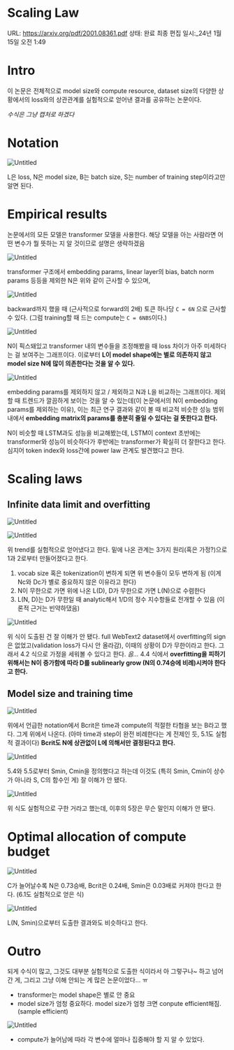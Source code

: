 # Scaling Law

URL: <https://arxiv.org/pdf/2001.08361.pdf>
상태: 완료
최종 편집 일시:_24년 1월 15일 오전 1:49

# Intro

이 논문은 전체적으로 model size와 compute resource, dataset size의 다양한 상황에서의 loss와의 상관관계를 실험적으로 얻어낸 결과를 공유하는 논문이다.

*수식은 그냥 캡처로 하겠다*

# Notation

![Untitled](assets/scaling_laws/Untitled.png)

L은 loss, N은 model size, B는 batch size, S는 number of training step이라고만 알면 된다.

# Empirical results

논문에서의 모든 모델은 transformer 모델을 사용한다. 해당 모델을 아는 사람라면 어떤 변수가 뭘 뜻하는 지 알 것이므로 설명은 생략하겠음

![Untitled](assets/scaling_laws/Untitled_1.png)

transformer 구조에서 embedding params, linear layer의 bias, batch norm params 등등을 제외한 N은 위와 같이 근사할 수 있으며,

![Untitled](assets/scaling_laws/Untitled_2.png)

backward까지 했을 때 (근사적으로 forward의 2배) 토큰 하나당 `C = 6N` 으로 근사할 수 있다. (그럼 training할 때 드는 compute는 `C = 6NBS`이다.)

![Untitled](assets/scaling_laws/Untitled_3.png)

N이 픽스돼있고 transformer 내의 변수들을 조정해봤을 때 loss 차이가 아주 미세하다는 걸 보여주는 그래프이다. 이로부터 **L이 model shape에는 별로 의존하지 않고 model size N에 많이 의존한다는 것을 알 수 있다.**

![Untitled](assets/scaling_laws/Untitled_4.png)

embedding params를 제외하지 않고 / 제외하고 N과 L을 비교하는 그래프이다. 제외할 때 트렌드가 깔끔하게 보이는 것을 알 수 있는데(이 논문에서의 N이 embedding params를 제외하는 이유), 이는 최근 연구 결과와 같이 볼 때 비교적 비슷한 성능 범위 내에서 **embedding matrix의 params를 충분히 줄일 수 있다는 걸 뜻한다고 한다.**

N이 비슷할 때 LSTM과도 성능을 비교해봤는데, LSTM이 context 초반에는 transformer와 성능이 비슷하다가 후반에는 transformer가 확실히 더 잘한다고 한다. 심지어 token index와 loss간에 power law 관계도 발견했다고 한다.

# Scaling laws

## Infinite data limit and overfitting

![Untitled](assets/scaling_laws/Untitled_5.png)

![Untitled](assets/scaling_laws/Untitled_6.png)

위 trend를 실험적으로 얻어냈다고 한다. 밑에 나온 관계는 3가지 원리(혹은 가정?)으로 1과 2로부터 만들어졌다고 한다.

1. vocab size 혹은 tokenization이 변하게 되면 위 변수들이 모두 변하게 됨 (이게 Nc와 Dc가 별로 중요하지 않은 이유라고 한다)
2. N이 무한으로 가면 위에 나온 L(D), D가 무한으로 가면 L(N)으로 수렴한다
3. L(N, D)는 D가 무한일 때 analytic해서 1/D의 정수 지수항들로 전개할 수 있음 (이론적 근거는 빈약하댔음)

![Untitled](assets/scaling_laws/Untitled_7.png)

위 식이 도출된 건 잘 이해가 안 됐다. full WebText2 dataset에서 overfitting의 sign은 없었고(validation loss가 다시 안 올라감), 이때의 상황이 D가 무한이라고 한다. 그래서 4.2 식으로 가정을 세워볼 수 있다고 한다. *음…* 4.4 식에서 **overfitting을 피하기 위해서는 N이 증가함에 따라 D를 sublinearly grow (N의 0.74승에 비례)시켜야 한다고 한다.**

## Model size and training time

![Untitled](assets/scaling_laws/Untitled_8.png)

위에서 언급한 notation에서 Bcrit은 time과 compute의 적절한 타협을 보는 B라고 했다. 그게 위에서 나온다. (아마 time과 step이 완전 비례한다는 게 전제인 듯, 5.1도 실험적 결과이다) **Bcrit도 N에 상관없이 L에 의해서만 결정된다고 한다.**

![Untitled](assets/scaling_laws/Untitled_9.png)

5.4와 5.5로부터 Smin, Cmin을 정의했다고 하는데 이것도 (특히 Smin, Cmin이 상수가 아니라 S, C의 함수인 게) 잘 이해가 안 됐다.

![Untitled](assets/scaling_laws/Untitled_10.png)

위 식도 실험적으로 구한 거라고 했는데, 이후의 5장은 무슨 말인지 이해가 안 됐다.

# Optimal allocation of compute budget

![Untitled](assets/scaling_laws/Untitled_11.png)

C가 늘어날수록 N은 0.73승배, Bcrit은 0.24배, Smin은 0.03배로 커져야 한다고 한다. (6.1도 실험적으로 얻은 식)

![Untitled](assets/scaling_laws/Untitled_12.png)

L(N, Smin)으로부터 도출한 결과와도 비슷하다고 한다.

# Outro

되게 수식이 많고, 그것도 대부분 실험적으로 도출한 식이라서 아 그렇구나~ 하고 넘어간 게, 그리고 그냥 이해 안되는 게 많은 논문이었다… ㅠ

- transformer는 model shape은 별로 안 중요
- model size가 엄청 중요하다. model size가 엄청 크면 conpute efficient해짐. (sample efficient)

![Untitled](assets/scaling_laws/Untitled_13.png)

- compute가 늘어남에 따라 각 변수에 얼마나 집중해야 할 지 알 수 있었다.
